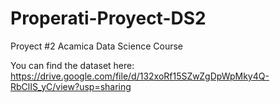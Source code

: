 # Properati-Proyect-DS2
Proyect #2 Acamica Data Science Course

You can find the dataset here: https://drive.google.com/file/d/132xoRf15SZwZgDpWpMky4Q-RbClIS_yC/view?usp=sharing
